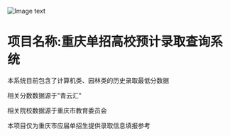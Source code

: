 ![Image text](https://count.getloli.com/@xiaotao?name=xiaotao&theme=moebooru-h&padding=7&offset=0&align=center&scale=1&pixelated=1&darkmode=auto)

项目名称:重庆单招高校预计录取查询系统<br>
==========

本系统目前包含了计算机类、园林类的历史录取最低分数据

相关分数数据源于"青云汇"

相关院校数据源于重庆市教育委员会

本项目仅为重庆市应届单招生提供录取信息填报参考